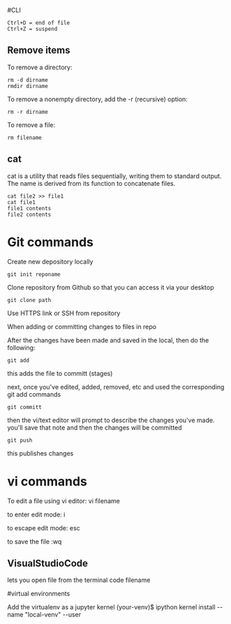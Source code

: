 #CLI

	Ctrl+D = end of file 
	Ctrl+Z = suspend 



## Remove items

To remove a directory:

	rm -d dirname
	rmdir dirname

To remove a nonempty directory, add the -r (recursive) option:

	rm -r dirname

To remove a file:
	
	rm filename


## cat
cat is a  utility that reads files sequentially, writing them to standard output. The name is derived from its function to concatenate files.

	cat file2 >> file1
	cat file1
	file1 contents
	file2 contents





# Git commands


Create new depository locally 

	git init reponame

Clone repository from Github so that you can access it via your desktop

	git clone path

Use HTTPS link or SSH from repository 

When adding or committing changes to files in repo

After the changes have been made and saved in the local, then do the following:

	git add

this adds the file to committ (stages)

next, once you've edited, added, removed, etc and used the corresponding git add commands

	git committ

then the vi/text editor will prompt to describe the changes you've made. you'll save that note and then the changes will be committed 

	git push

this publishes changes


# vi commands

To edit a file using vi editor:
	vi filename


to enter edit mode:
	i

to escape edit mode:
	esc

to save the file
	:wq


## VisualStudioCode

lets you open file from the terminal
	code filename


 

#virtual environments


Add the virtualenv as a jupyter kernel
	(your-venv)$ ipython kernel install --name "local-venv" --user





